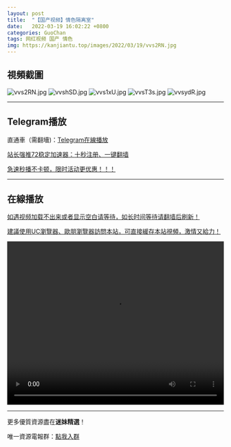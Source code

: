 ```yaml
---
layout: post
title:  "【国产视频】情色隔离室"
date:   2022-03-19 16:02:22 +0800
categories: GuoChan
tags: 网红视频 国产 情色
img: https://kanjiantu.top/images/2022/03/19/vvs2RN.jpg
---
```



## 視頻截圖

![vvs2RN.jpg](https://kanjiantu.top/images/2022/03/19/vvs2RN.jpg)
![vvshSD.jpg](https://kanjiantu.top/images/2022/03/19/vvshSD.jpg)
![vvs1xU.jpg](https://kanjiantu.top/images/2022/03/19/vvs1xU.jpg)
![vvsT3s.jpg](https://kanjiantu.top/images/2022/03/19/vvsT3s.jpg)
![vvsydR.jpg](https://kanjiantu.top/images/2022/03/19/vvsydR.jpg)

* * *
## Telegram播放

直通車（需翻墻)：[Telegram在線播放](https://t.me/mimeijingxuan/230)

<u>站长强推72稳定加速器：[十秒注册、一键翻墙](https://www.mimei.blog/skip/vpn.html) </u>


<u>急速秒播不卡顿，限时活动更优惠！！！</u>
* * *
## 在線播放
<u>如遇视频加载不出来或者显示空白请等待，如长时间等待请翻墙后刷新！</u>

<u>建議使用UC瀏覽器、歐朋瀏覽器訪問本站，可直接緩存本站視頻，激情又給力！</u>
<center><video src="https://cdn.publer.io/uploads/videos/6247e808db279736bfa81520/62f35910e94be833e4af9c964ffd54d6.mp4" width="100%" height="380px" controls="controls"></video></center>

* * *
更多優質資源盡在**迷妹精選**！

唯一資源電報群：[點我入群](https://t.me/mimeijingxuan)



